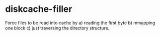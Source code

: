 # diskcache-filler
 Force files to be read into cache by a) reading the first byte b) mmapping one block c) just traversing the directory structure.
